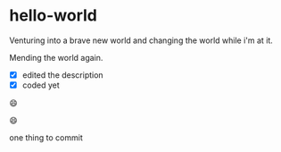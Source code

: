 # hello-world
Venturing into a brave new world and changing the world while i'm at it.

Mending the world again.

- [x] edited the description
- [x] coded yet

:smile:

:smile:

one thing to commit
